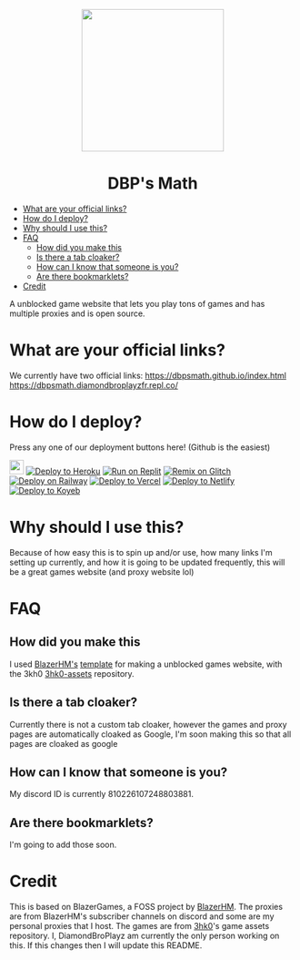 <p align="center"><img src="https://github.com/dbpsmath/dbpsmath.github.io/blob/main/87837029%20(2).png?raw=true" height="250"></p>

<h1 align="center">DBP's Math</h1>

- [What are your official links?](#what-are-your-official-links)
- [How do I deploy?](#how-do-i-deploy)
- [Why should I use this?](#why-should-i-use-this)
- [FAQ](#faq)
  - [How did you make this](#how-did-you-make-this)
  - [Is there a tab cloaker?](#is-there-a-tab-cloaker)
  - [How can I know that someone is you?](#how-can-i-know-that-someone-is-you)
  - [Are there bookmarklets?](#are-there-bookmarklets)
- [Credit](#credit)

A unblocked game website that lets you play tons of games and has multiple proxies and is open source.

# What are your official links?

We currently have two official links:
https://dbpsmath.github.io/index.html
https://dbpsmath.diamondbroplayzfr.repl.co/

# How do I deploy?
Press any one of our deployment buttons here! (Github is the easiest)

[<img src="https://user-images.githubusercontent.com/3369400/139448065-39a229ba-4b06-434b-bc67-616e2ed80c8f.png#gh-light-mode-only" width="25"/>](https://github.com/dbpsmath/dbpsmath.github.io/fork)
<a target="_blank" href="https://heroku.com/deploy/?template=https://github.com/dbpsmath/dbpsmath.github.io"><img alt="Deploy to Heroku" src="https://binbashbanana.github.io/deploy-buttons/buttons/remade/heroku.svg"></a>
<a target="_blank" href="https://replit.com/github/dbpsmath/dbpsmath.github.io"><img alt="Run on Replit" src="https://binbashbanana.github.io/deploy-buttons/buttons/remade/replit.svg"></a>
<a target="_blank" href="https://glitch.com/edit/#!/import/github/dbpsmath/dbpsmath.github.io"><img alt="Remix on Glitch" src="https://binbashbanana.github.io/deploy-buttons/buttons/remade/glitch.svg"></a>
<a target="_blank" href="https://railway.app/new/template?template=https://github.com/dbpsmath/dbpsmath.github.io"><img alt="Deploy on Railway" src="https://binbashbanana.github.io/deploy-buttons/buttons/remade/railway.svg"></a>
<a target="_blank" href="https://vercel.com/new/clone?repository-url=https://github.com/dbpsmath/dbpsmath.github.io"><img alt="Deploy to Vercel" src="https://binbashbanana.github.io/deploy-buttons/buttons/remade/vercel.svg"></a>
<a target="_blank" href="https://app.netlify.com/start/deploy?repository=https://github.com/dbpsmath.github.io"><img alt="Deploy to Netlify" src="https://binbashbanana.github.io/deploy-buttons/buttons/remade/netlify.svg"></a>
<a target="_blank" href="https://app.koyeb.com/deploy?type=git&repository=github.com/dbpsmath/dbpsmath.github.io&branch=main&name=deploy-buttons"><img alt="Deploy to Koyeb" src="https://binbashbanana.github.io/deploy-buttons/buttons/remade/koyeb.svg"></a>

# Why should I use this?
Because of how easy this is to spin up and/or use, how many links I'm setting up currently, and how it is going to be updated frequently, this will be a great games website (and proxy website lol) 

# FAQ
## How did you make this
I used [BlazerHM's](https://www.github.com/beforeblazergithub/) [template](https://www.youtube.com/watch?v=5JbbxNPbqBQ) for making a unblocked games website, with the 3kh0 [3hk0-assets](https://github.com/3kh0/3kh0-Assets) repository.
## Is there a tab cloaker?
Currently there is not a custom tab cloaker, however the games and proxy pages are automatically cloaked as Google, I'm soon making this so that all pages are cloaked as google
## How can I know that someone is you?
My discord ID is currently 810226107248803881.
## Are there bookmarklets?
I'm going to add those soon.

# Credit
This is based on BlazerGames, a FOSS project by [BlazerHM](https://www.youtube.com/@BlazerHM).
The proxies are from BlazerHM's subscriber channels on discord and some are my personal proxies that I host.
The games are from [3hk0](https://github.com/3kh0)'s game assets repository.
I, DiamondBroPlayz am currently the only person working on this. If this changes then I will update this README.

